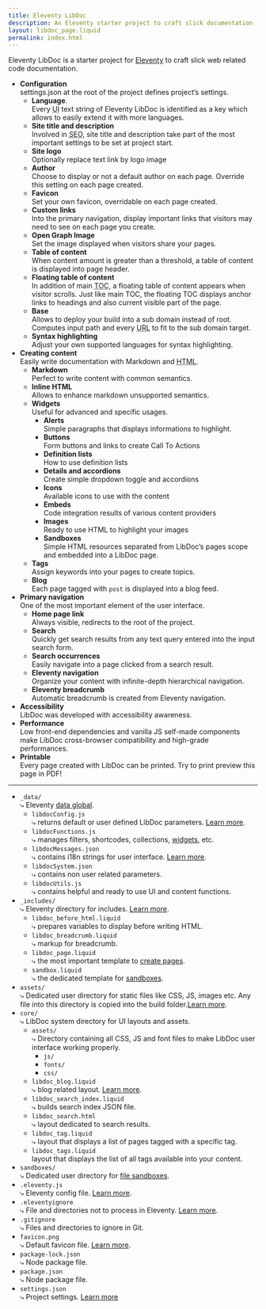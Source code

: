 ```yaml
---
title: Eleventy LibDoc
description: An Eleventy starter project to craft slick documentation
layout: libdoc_page.liquid
permalink: index.html
---
```

Eleventy LibDoc is a starter project for [Eleventy][11ty] to craft slick web related code documentation.

* **Configuration** <br>settings.json at the root of the project defines project’s settings.
    * **Language**. <br>Every <abbr title="User Interface">UI</abbr> text string of Eleventy LibDoc is identified as a key which allows to easily extend it with more languages.
    * **Site title and description** <br>Involved in <abbr title="Search Engine Optimization">SEO</abbr>, site title and description take part of the most important settings to be set at project start.
    * **Site logo** <br>Optionally replace text link by logo image 
    * **Author** <br>Choose to display or not a default author on each page. Override this setting on each page created.
    * **Favicon** <br>Set your own favicon, overridable on each page created.
    * **Custom links** <br>Into the primary navigation, display important links that visitors may need to see on each page you create.
    * **Open Graph Image** <br>Set the image displayed when visitors share your pages.
    * **Table of content** <br>When content amount is greater than a threshold, a table of content is displayed into page header.
    * **Floating table of content** <br>In addition of main <abbr title="Table Of Content">TOC</abbr>, a floating table of content appears when visitor scrolls. Just like main TOC, the floating TOC displays anchor links to headings and also current visible part of the page.
    * **Base** <br>Allows to deploy your build into a sub domain instead of root. Computes input path and every <abbr title="Uniform Resource Locator">URL</abbr> to fit to the sub domain target.
    * **Syntax highlighting** <br>Adjust your own supported languages for syntax highlighting.
* **Creating content** <br>Easily write documentation with Markdown and <abbr title="Hyper Text Markup Language">HTML</abbr>.
    * **Markdown** <br>Perfect to write content with common semantics.
    * **Inline HTML** <br>Allows to enhance markdown unsupported semantics.
    * **Widgets** <br>Useful for advanced and specific usages.
        * **Alerts** <br>Simple paragraphs that displays informations to highlight.
        * **Buttons** <br>Form buttons and links to create Call To Actions
        * **Definition lists** <br>How to use definition lists
        * **Details and accordions** <br>Create simple dropdown toggle and accordions
        * **Icons** <br>Available icons to use with the content
        * **Embeds** <br>Code integration results of various content providers
        * **Images** <br>Ready to use HTML to highlight your images
        * **Sandboxes** <br>Simple HTML resources separated from LibDoc’s pages scope and embedded into a LibDoc page.
    * **Tags** <br>Assign keywords into your pages to create topics.
    * **Blog** <br>Each page tagged with `post` is displayed into a blog feed.
* **Primary navigation** <br>One of the most important element of the user interface.
    * **Home page link** <br>Always visible, redirects to the root of the project.
    * **Search** <br>Quickly get search results from any text query entered into the input search form.
    * **Search occurrences** <br>Easily navigate into a page clicked from a search result.
    * **Eleventy navigation** <br>Organize your content with infinite-depth hierarchical navigation.
    * **Eleventy breadcrumb** <br>Automatic breadcrumb is created from Eleventy navigation.
* **Accessibility** <br>LibDoc was developed with accessibility awareness.
* **Performance** <br>Low front-end dependencies and vanilla JS self-made components make LibDoc cross-browser compatibility and high-grade performances.
* **Printable** <br>Every page created with LibDoc can be printed. Try to print preview this page in PDF!

---

* `_data/` <br>⤷  Eleventy [data global](https://www.11ty.dev/docs/data-global/).
    * `libdocConfig.js` <br>⤷ returns default or user defined LibDoc parameters. [Learn more](/content/configuration/index.md).
    * `libdocFunctions.js` <br>⤷ manages filters, shortcodes, collections, [widgets](/content/creating-content/widgets/index.md), etc. 
    * `libdocMessages.json` <br>⤷ contains i18n strings for user interface. [Learn more](/content/configuration/lang.md).
    * `libdocSystem.json` <br>⤷ contains non user related parameters.
    * `libdocUtils.js` <br>⤷ contains helpful and ready to use UI and content functions.
* `_includes/` <br>⤷ Eleventy directory for includes. [Learn more](https://www.11ty.dev/docs/config/#directory-for-includes).
    * `libdoc_before_html.liquid` <br>⤷ prepares variables to display before writing HTML.
    * `libdoc_breadcrumb.liquid` <br>⤷ markup for breadcrumb.
    * `libdoc_page.liquid` <br>⤷ the most important template to [create pages](/content/creating-content/index.md).
    * `sandbox.liquid` <br>⤷ the dedicated template for [sandboxes](/content/creating-content/widgets/sandboxes.md).
* `assets/` <br>⤷ Dedicated user directory for static files like CSS, JS, images etc. Any file into this directory is copied into the build folder.[Learn more](https://www.11ty.dev/docs/copy/).
* `core/` <br>⤷ LibDoc system directory for UI layouts and assets.
    * `assets/` <br>⤷ Directory containing all CSS, JS and font files to make LibDoc user interface working properly.
        * `js/`
        * `fonts/`
        * `css/`
    * `libdoc_blog.liquid` <br>⤷ blog related layout. [Learn more](/content/creating-content/blogging.md).
    * `libdoc_search_index.liquid` <br>⤷ builds search index JSON file.
    * `libdoc_search.html` <br>⤷ layout dedicated to search results.
    * `libdoc_tag.liquid` <br>⤷ layout that displays a list of pages tagged with a specific tag.
    * `libdoc_tags.liquid`<br>layout that displays the list of all tags available into your content.
* `sandboxes/` <br>⤷ Dedicated user directory for [file sandboxes](/content/creating-content/widgets/sandboxes.md#file-sandbox).
* `.eleventy.js` <br>⤷ Eleventy config file. [Learn more](https://www.11ty.dev/docs/config/).
* `.eleventyignore` <br>⤷ File and directories not to process in Eleventy. [Learn more](https://www.11ty.dev/docs/ignores/).
* `.gitignore` <br>⤷ Files and directories to ignore in Git.
* `favicon.png` <br>⤷ Default favicon file. [Learn more](/content/configuration/favicon.md).
* `package-lock.json` <br>⤷ Node package file.
* `package.json` <br>⤷ Node package file.
* `settings.json` <br>⤷ Project settings. [Learn more](/content/configuration/index.md)

[11ty]: https://www.11ty.dev/